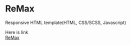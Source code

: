 # ReMax
Responsive HTML template(HTML, CSS/SCSS, Javascript)

Here is link<br>
[ReMax](https://remax-html.netlify.app/)
